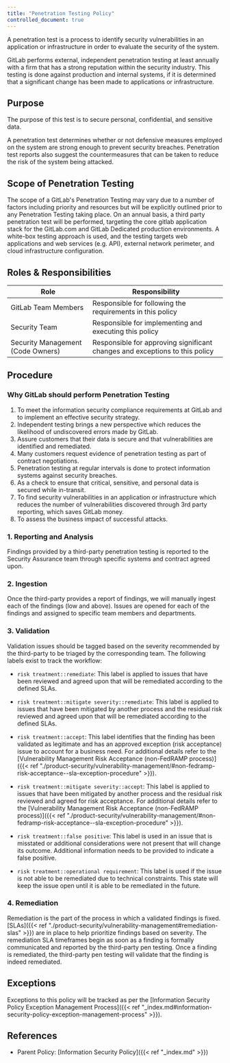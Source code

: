 ```yaml
---
title: "Penetration Testing Policy"
controlled_document: true
---
```


A penetration test is a process to identify security vulnerabilities in an application or infrastructure in order to evaluate the security of the system.

GitLab performs external, independent penetration testing at least annually with a firm that has a strong reputation within the security industry. This testing is done against production and internal systems, if it is determined that a significant change has been made to applications or infrastructure.

## Purpose

The purpose of this test is to secure personal, confidential, and sensitive data.

A penetration test determines whether or not defensive measures employed on the system are strong enough to prevent security breaches. Penetration test reports also suggest the countermeasures that can be taken to reduce the risk of the system being attacked.

## Scope of Penetration Testing

The scope of a GitLab's Penetration Testing may vary due to a number of factors including priority and resources but will be explicitly outlined prior to any Penetration Testing taking place. On an annual basis, a third party penetration test will be performed, targeting the core gitlab application stack for the GitLab.com and GitLab Dedicated production environments. A white-box testing approach is used, and the testing targets web applications and web services (e.g. API), external network perimeter, and cloud infrastructure configuration.

## Roles & Responsibilities

| Role | Responsibility |
|----|-------|
| GitLab Team Members | Responsible for following the requirements in this policy |
| Security Team | Responsible for implementing and executing this policy |
| Security Management (Code Owners) | Responsible for approving significant changes and exceptions to this policy |

## Procedure

### Why GitLab should perform Penetration Testing

1. To meet the information security compliance requirements at GitLab and to implement an effective security strategy.
1. Independent testing brings a new perspective which reduces the likelihood of undiscovered errors made by GitLab.
1. Assure customers that their data is secure and that vulnerabilities are identified and remediated.
1. Many customers request evidence of penetration testing as part of contract negotiations.
1. Penetration testing at regular intervals is done to protect information systems against security breaches.
1. As a check to ensure that critical, sensitive, and personal data is secured while in-transit.
1. To find security vulnerabilities in an application or infrastructure which reduces the number of vulnerabilities discovered through 3rd party reporting, which saves GitLab money.
1. To assess the business impact of successful attacks.

### 1. Reporting and Analysis

Findings provided by a third-party penetration testing is reported to the Security Assurance team through specific systems and contract agreed upon.

### 2. Ingestion

Once the third-party provides a report of findings, we will manually ingest each of the findings (low and above). Issues are opened for each of the findings and assigned to specific team members and departments.

### 3. Validation

Validation issues should be tagged based on the severity recommended by the third-party to be triaged by the corresponding team. The following labels exist to track the workflow:

- `risk treatment::remediate`: This label is applied to issues that have been reviewed and agreed upon that will be remediated according to the defined SLAs.

- `risk treatment::mitigate severity::remediate`: This label is applied to issues that have been mitigated by another process and the residual risk reviewed and agreed upon that will be remediated according to the defined SLAs.

- `risk treatment::accept`: This label identifies that the finding has been validated as legitimate and has an approved exception (risk acceptance) issue to account for a business need. For additional details refer to the [Vulnerability Management Risk Acceptance (non-FedRAMP process)]({{< ref "./product-security/vulnerability-management/#non-fedramp-risk-acceptance--sla-exception-procedure" >}}).

- `risk treatment::mitigate severity::accept`: This label is applied to issues that have been mitigated by another process and the residual risk reviewed and agreed for risk acceptance. For additional details refer to the [Vulnerability Management Risk Acceptance (non-FedRAMP process)]({{< ref "./product-security/vulnerability-management/#non-fedramp-risk-acceptance--sla-exception-procedure" >}}).

- `risk treatment::false positive`: This label is used in an issue that is misstated or additional considerations were not present that will change its outcome. Additional information needs to be provided to indicate a false positive.

- `risk treatment::operational requirement`: This label is used if the issue is not able to be remediated due to technical constraints. This state will keep the issue open until it is able to be remediated in the future.

### 4. Remediation

Remediation is the part of the process in which a validated findings is fixed. [SLAs]({{< ref "./product-security/vulnerability-management#remediation-slas" >}}) are in place to help prioritize findings based on severity. The remediation SLA timeframes begin as soon as a finding is formally communicated and reported by the third-party pen testing. Once a finding is remediated, the third-party pen testing will validate that the finding is indeed remediated.

## Exceptions

Exceptions to this policy will be tracked as per the [Information Security Policy Exception Management Process]({{< ref "_index.md#information-security-policy-exception-management-process" >}}).

## References

- Parent Policy: [Information Security Policy]({{< ref "_index.md" >}})
